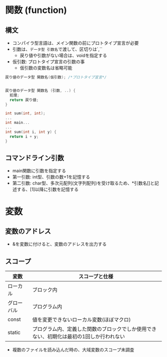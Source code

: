 # 関数 (function)
## 構文
- コンパイラ型言語は、メイン関数の前にプロトタイプ宣言が必要
- 引数は、`データ型 引数名`で渡して、区切りは`,``
  - 戻り値や引数がない場合は、voidを指定する
- 仮引数: プロトタイプ宣言の引数の事
  - 仮引数の変数名は省略可能
```c
戻り値のデータ型 関数名(仮引数); /*プロトタイプ宣言*/


戻り値のデータ型 関数名 (引数, ..) {
  処理;
  return 戻り値;
}

int sum(int, int);
...
int main...
...
int sum(int i, int y) {
  return i + y;
}
```

## コマンドライン引数
- main関数に引数を指定する
- 第一引数: int型、引数の数+1を記憶する
- 第二引数: char型、多次元配列(文字列配列)を受け取るため、*引数名[]と記述する、[1]以降に引数を記憶する


# 変数
## 変数のアドレス
- &を変数に付けると、変数のアドレスを出力する

## スコープ
|変数|スコープと仕様|
| ---- | ---- |
|ローカル|ブロック内|
|グローバル|プログラム内|
|const|値を変更できないローカル変数(ほぼマクロ)|
|static|プログラム内、定義した関数のブロックでしか使用できない、初期化は最初の1回しか行われない|

- 複数のファイルを読み込んだ時の、大域変数のスコープ未調査
